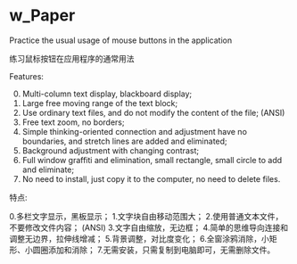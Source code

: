 # w_Paper
Practice the usual usage of mouse buttons in the application

练习鼠标按钮在应用程序的通常用法

Features:

0. Multi-column text display, blackboard display;
1. Large free moving range of the text block;
2. Use ordinary text files, and do not modify the content of the file; (ANSI)
3. Free text zoom, no borders;
4. Simple thinking-oriented connection and adjustment have no boundaries, and stretch lines are added and eliminated;
5. Background adjustment with changing contrast;
6. Full window graffiti and elimination, small rectangle, small circle to add and eliminate;
7. No need to install, just copy it to the computer, no need to delete files.

特点:

0.多栏文字显示，黑板显示；
1.文字块自由移动范围大；
2.使用普通文本文件，不要修改文件内容； (ANSI)
3.文字自由缩放，无边框；
4.简单的思维导向连接和调整无边界，拉伸线增减；
5.背景调整，对比度变化；
6.全窗涂鸦消除，小矩形、小圆圈添加和消除；
7.无需安装，只需复制到电脑即可，无需删除文件。
